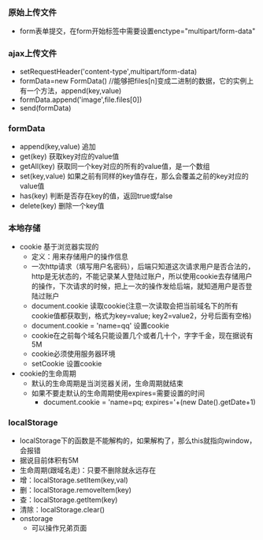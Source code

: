 ### 原始上传文件
+ form表单提交，在form开始标签中需要设置enctype="multipart/form-data"
### ajax上传文件
+ setRequestHeader('content-type',multipart/form-data)
+ formData=new FormData()   //能够把files[n]变成二进制的数据，它的实例上有一个方法，append(key,value)
+ formData.append('image',file.files[0])
+ send(formData)
### formData
+ append(key,value)   追加
+ get(key)  获取key对应的value值
+ getAll(key)  获取同一个key对应的所有的value值，是一个数组
+ set(key,value)  如果之前有同样的key值存在，那么会覆盖之前的key对应的value值
+ has(key)  判断是否存在key的值，返回true或false
+ delete(key)   删除一个key值
### 本地存储
+ cookie  基于浏览器实现的
    + 定义：用来存储用户的操作信息
    + 一次http请求（填写用户名密码），后端只知道这次请求用户是否合法的，http是无状态的，不能记录某人登陆过账户，所以使用cookie去存储用户的操作，下次请求的时候，把上一次的操作发给后端，就知道用户是否登陆过账户
    + document.cookie   读取cookie(注意一次读取会把当前域名下的所有cookie值都获取到，格式为key=value; key2=value2，分号后面有空格)
    + document.cookie = 'name=qq'    设置cookie
    + cookie在之前每个域名只能设置几个或者几十个，字字千金，现在据说有5M
    + cookie必须使用服务器环境
    + setCookie    设置cookie
+ cookie的生命周期
    + 默认的生命周期是当浏览器关闭，生命周期就结束
    + 如果不要走默认的生命周期使用expires=需要设置的时间
        + document.cookie = 'name=pq; expires='+(new Date().getDate+1)
### localStorage
+ localStorage下的函数是不能解构的，如果解构了，那么this就指向window，会报错
+ 据说目前体积有5M
+ 生命周期(跟域名走)：只要不删除就永远存在
+ 增：localStorage.setItem(key,val)
+ 删：localStorage.removeItem(key)
+ 查：localStorage.getItem(key)
+ 清除：localStorage.clear()
+ onstorage
    + 可以操作兄弟页面